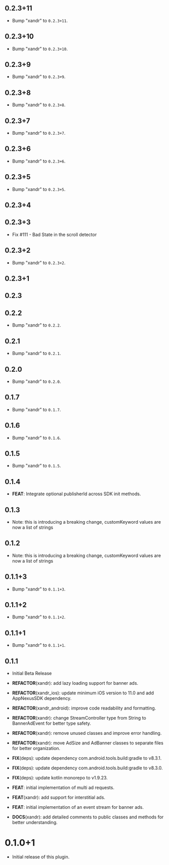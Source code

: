 ## 0.2.3+11

 - Bump "xandr" to `0.2.3+11`.

## 0.2.3+10

 - Bump "xandr" to `0.2.3+10`.

## 0.2.3+9

 - Bump "xandr" to `0.2.3+9`.

## 0.2.3+8

 - Bump "xandr" to `0.2.3+8`.

## 0.2.3+7

 - Bump "xandr" to `0.2.3+7`.

## 0.2.3+6

 - Bump "xandr" to `0.2.3+6`.

## 0.2.3+5

 - Bump "xandr" to `0.2.3+5`.

## 0.2.3+4

## 0.2.3+3

 - Fix #111 - Bad State in the scroll detector

## 0.2.3+2

 - Bump "xandr" to `0.2.3+2`.

## 0.2.3+1

## 0.2.3

## 0.2.2

 - Bump "xandr" to `0.2.2`.

## 0.2.1

 - Bump "xandr" to `0.2.1`.

## 0.2.0

 - Bump "xandr" to `0.2.0`.

## 0.1.7

 - Bump "xandr" to `0.1.7`.

## 0.1.6

 - Bump "xandr" to `0.1.6`.

## 0.1.5

 - Bump "xandr" to `0.1.5`.

## 0.1.4

 - **FEAT**: Integrate optional publisherId across SDK init methods.

## 0.1.3

 - Note: this is introducing a breaking change, customKeyword values are now a list of strings

## 0.1.2

 - Note: this is introducing a breaking change, customKeyword values are now a list of strings

## 0.1.1+3

 - Bump "xandr" to `0.1.1+3`.

## 0.1.1+2

 - Bump "xandr" to `0.1.1+2`.

## 0.1.1+1

 - Bump "xandr" to `0.1.1+1`.

## 0.1.1

 - Initial Beta Release

 - **REFACTOR**(xandr): add lazy loading support for banner ads.
 - **REFACTOR**(xandr_ios): update minimum iOS version to 11.0 and add AppNexusSDK dependency.
 - **REFACTOR**(xandr_android): improve code readability and formatting.
 - **REFACTOR**(xandr): change StreamController type from String to BannerAdEvent for better type safety.
 - **REFACTOR**(xandr): remove unused classes and improve error handling.
 - **REFACTOR**(xandr): move AdSize and AdBanner classes to separate files for better organization.
 - **FIX**(deps): update dependency com.android.tools.build:gradle to v8.3.1.
 - **FIX**(deps): update dependency com.android.tools.build:gradle to v8.3.0.
 - **FIX**(deps): update kotlin monorepo to v1.9.23.
 - **FEAT**: initial implementation of multi ad requests.
 - **FEAT**(xandr): add support for interstitial ads.
 - **FEAT**: initial implementation of an event stream for banner ads.
 - **DOCS**(xandr): add detailed comments to public classes and methods for better understanding.

# 0.1.0+1

- Initial release of this plugin.